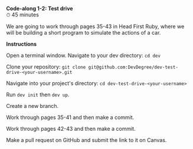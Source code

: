 **Code-along 1-2: Test drive**<br/>
⏱ 45 minutes

We are going to work through pages 35-43 in Head First Ruby, where we will be building a short program to simulate the actions of a car.

**Instructions**

Open a terminal window.
Navigate to your dev directory:
`cd dev`

Clone your repository:
`git clone git@github.com:DevDegree/dev-test-drive-<your-username>.git`

Navigate into your project's directory:
`cd dev-test-drive-<your-username>`

Run `dev init` then `dev up`.

Create a new branch.

Work through pages 35-41 and then make a commit.

Work through pages 42-43 and then make a commit.

Make a pull request on GitHub and submit the link to it on Canvas.
